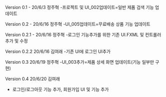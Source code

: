 Version 0.1 - 20/6/3 정주혁
-프로젝트 및 UI_002업데이트=일반 제품 검색 기능 업데이트

Version 0.2 - 20/6/16 정주혁
-UI_005업데이트=무료배송 상품 기능 업데이트

Version 0.2.1 - 20/6/16 정주혁
-로그인 기능추가를 위한 기존 UI.FXML 및 컨트롤러 추가 및 수정

Version 0.2.2 20/6/16 김여래
-기존 UI에 로그인 UI추가

Version 0.3 20/6/19 정주혁
-UI_003추가=제품 상세 화면 업데이트(기능 일부만 구현)

Version 0.4 20/6/20 김여래
- 로그인/로그아웃 기능 추가, 회원가입 UI 및 기능 추가
